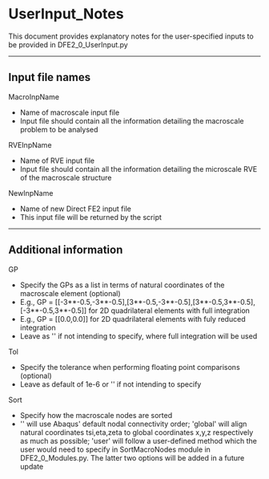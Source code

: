 # UserInput_Notes

This document provides explanatory notes for the user-specified inputs to be provided in DFE2_0_UserInput.py

-----
Input file names
-----
MacroInpName
- Name of macroscale input file
- Input file should contain all the information detailing the macroscale problem to be analysed

RVEInpName
- Name of RVE input file
- Input file should contain all the information detailing the microscale RVE of the macroscale structure

NewInpName
- Name of new Direct FE2 input file
- This input file will be returned by the script

-----
Additional information
-----
GP
- Specify the GPs as a list in terms of natural coordinates of the macroscale element (optional)
- E.g., GP = [[-3**-0.5,-3**-0.5],[3**-0.5,-3**-0.5],[3**-0.5,3**-0.5],[-3**-0.5,3**-0.5]] for 2D quadrilateral elements with full integration
- E.g., GP = [[0.0,0.0]] for 2D quadrilateral elements with fuly reduced integration
- Leave as '' if not intending to specify, where full integration will be used

Tol 
- Specify the tolerance when performing floating point comparisons (optional)
- Leave as default of 1e-6 or '' if not intending to specify

Sort
- Specify how the macroscale nodes are sorted
- '' will use Abaqus' default nodal connectivity order; 'global' will align natural coordinates tsi,eta,zeta to global coordinates x,y,z respectively as much as possible;
  'user' will follow a user-defined method which the user would need to specify in SortMacroNodes module in DFE2_0_Modules.py. The latter two options will be added in a 
  future update
